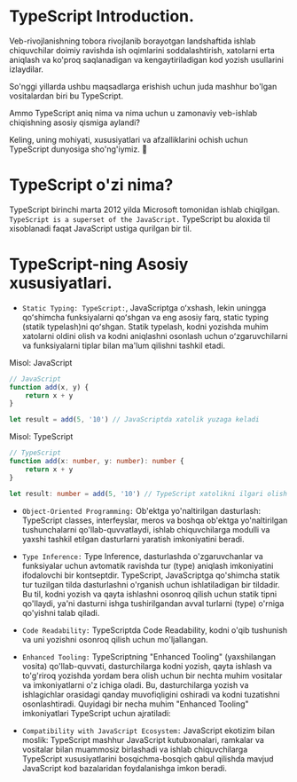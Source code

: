 # TypeScript Introduction.

Veb-rivojlanishning tobora rivojlanib borayotgan landshaftida ishlab chiquvchilar doimiy ravishda ish oqimlarini soddalashtirish, xatolarni erta aniqlash va ko'proq saqlanadigan va kengaytiriladigan kod yozish usullarini izlaydilar.

So'nggi yillarda ushbu maqsadlarga erishish uchun juda mashhur bo'lgan vositalardan biri bu TypeScript.

Ammo TypeScript aniq nima va nima uchun u zamonaviy veb-ishlab chiqishning asosiy qismiga aylandi?

Keling, uning mohiyati, xususiyatlari va afzalliklarini ochish uchun TypeScript dunyosiga sho'ng'iymiz. 🙂

# TypeScript o'zi nima?

TypeScript birinchi marta 2012 yilda Microsoft tomonidan ishlab chiqilgan.
`TypeScript is a superset of the JavaScript.`
TypeScript bu aloxida til xisoblanadi faqat JavaScript ustiga qurilgan bir til.

# TypeScript-ning Asosiy xususiyatlari.

- `Static Typing: TypeScript:`, JavaScriptga oʻxshash, lekin uningga qoʻshimcha funksiyalarni qoʻshgan va eng asosiy farq, static typing (statik typelash)ni qoʻshgan. Statik typelash, kodni yozishda muhim xatolarni oldini olish va kodni aniqlashni osonlash uchun oʻzgaruvchilarni va funksiyalarni tiplar bilan ma'lum qilishni tashkil etadi.

Misol: JavaScript

```javascript
// JavaScript
function add(x, y) {
	return x + y
}

let result = add(5, '10') // JavaScriptda xatolik yuzaga keladi
```

Misol: TypeScript

```typescript
// TypeScript
function add(x: number, y: number): number {
	return x + y
}

let result: number = add(5, '10') // TypeScript xatolikni ilgari olish imkoniyatiga ega
```

- `Object-Oriented Programming:` Ob'ektga yo'naltirilgan dasturlash: TypeScript classes, interfeyslar, meros va boshqa ob'ektga yo'naltirilgan tushunchalarni qo'llab-quvvatlaydi, ishlab chiquvchilarga modulli va yaxshi tashkil etilgan dasturlarni yaratish imkoniyatini beradi.

- `Type Inference:` Type Inference, dasturlashda o'zgaruvchanlar va funksiyalar uchun avtomatik ravishda tur (type) aniqlash imkoniyatini ifodalovchi bir kontseptdir. TypeScript, JavaScriptga qo'shimcha statik tur tuzilgan tilda dasturlashni o'rganish uchun ishlatiladigan bir tildadir. Bu til, kodni yozish va qayta ishlashni osonroq qilish uchun statik tipni qo'llaydi, ya'ni dasturni ishga tushirilgandan avval turlarni (type) o'rniga qo'yishni talab qiladi.

- `Code Readability:` TypeScriptda Code Readability, kodni o'qib tushunish va uni yozishni osonroq qilish uchun mo'ljallangan.

- `Enhanced Tooling:` TypeScriptning "Enhanced Tooling" (yaxshilangan vosita) qo'llab-quvvati, dasturchilarga kodni yozish, qayta ishlash va to'g'riroq yozishda yordam bera olish uchun bir nechta muhim vositalar va imkoniyatlarni o'z ichiga oladi. Bu, dasturchilarga yozish va ishlagichlar orasidagi qanday muvofiqligini oshiradi va kodni tuzatishni osonlashtiradi. Quyidagi bir necha muhim "Enhanced Tooling" imkoniyatlari TypeScript uchun ajratiladi:

- `Compatibility with JavaScript Ecosystem:` JavaScript ekotizim bilan moslik: TypeScript mashhur JavaScript kutubxonalari, ramkalar va vositalar bilan muammosiz birlashadi va ishlab chiquvchilarga TypeScript xususiyatlarini bosqichma-bosqich qabul qilishda mavjud JavaScript kod bazalaridan foydalanishga imkon beradi.
